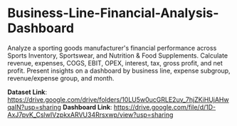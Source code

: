 # Business-Line-Financial-Analysis-Dashboard
Analyze a sporting goods manufacturer's financial performance across Sports Inventory, Sportswear, and Nutrition &amp; Food Supplements. Calculate revenue, expenses, COGS, EBIT, OPEX, interest, tax, gross profit, and net profit. Present insights on a dashboard by business line, expense subgroup, revenue/expense group, and month.

**Dataset Link**: https://drive.google.com/drive/folders/10LU5w0ucGRLE2uv_7hjZKiHUjAHwqaIN?usp=sharing
**Dashboard Link**: https://drive.google.com/file/d/1D-AxJ7pvK_CslwIVzpkxARVU34Rrsxwp/view?usp=sharing

